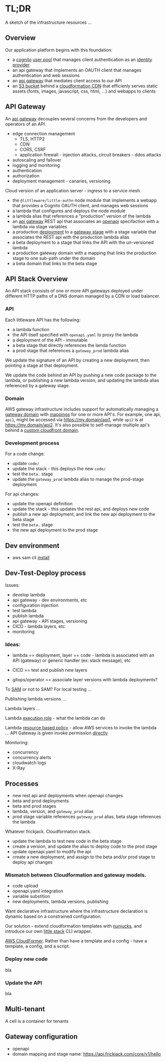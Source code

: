 # TL;DR

A sketch of the infrastructure resources ...

## Overview

Our application platform begins with this foundation: 

* a [cognito](https://aws.amazon.com/cognito/) [user pool](https://docs.aws.amazon.com/cognito/latest/developerguide/cognito-user-identity-pools.html) that manages client authentication as an [identity provider](https://en.wikipedia.org/wiki/Identity_provider)
* an api gateway that implements an OAUTH client that manages authentication and web sessions
* an [api gateway](https://aws.amazon.com/api-gateway/) that mediates client access to our API
* an [S3 bucket]() behind a [cloudformation CDN]() that efficienly serves static assets (fonts, images, javascript, css, html, ...) and webapps to clients

## API Gateway 

An [api gateway](https://aws.amazon.com/api-gateway/) decouples several concerns from the developers and operators of an API.

* edge connection management
    - TLS, HTTP2
    - CDN
    - CORS, CSRF
    - application firewall - injection attacks, circuit breakers - ddos attacks
* autoscaling and failover
* logging and monitoring
* authentication
* authorization
* deployment management - canaries, versioning

Cloud version of an application server - ingress to a service mesh.

* the `@littleware/little-authn` node module that implements a webapp that provides a Cognito OAUTH client, and manages web sessions
* a lambda that configures and deploys the node module
* a lambda alias that references a "production" version of the lambda
* an [api gateway](https://aws.amazon.com/api-gateway/) REST api that associates an [openapi]() specifaction with a lambda via stage variables
* a production [deployment]() to a [gateway stage]() with a stage variable that associates the REST api with the production lambda alias
* a beta deployment to a stage that links the API with the un-versioned lambda
* a production gateway domain with a mapping that links the production stage to one sub-path under the domain
* a beta domain that links to the beta stage


## API Stack Overview

An API stack consists of one or more API gateways
deployed under different HTTP paths of a DNS domain
managed by a CDN or load balancer.

### API

Each littleware API has the following:

* a lambda function
* the API itself specified with `openapi.yaml` to proxy the lambda
* a deployment of the API - immutable
* a beta stage that directly references the lamda function
* a prod stage that references a `gateway_prod` lambda alias

We update the signature of an API by 
creating a new deployment, then pointing a stage at that deployment.

We update the code behind an API by pushing a new code package to the lambda, or publishing a new lambda version, and updating the lambda alias referenced by a gateway stage.

### Domain

AWS gateway infrastructure includes support for automatically
managing a [gateway domain]() with [mappings]() for one or more
API's.  For example, one api, `api1`, might be accessed via
https://my.domain/api1, while `api2` is at https://my.domain/api2.
It's also possible to self-manage multiple api's behind
a [custom cloudfront domain](https://aws.amazon.com/premiumsupport/knowledge-center/api-gateway-cloudfront-distribution/).


### Development process

For a code change:
 
* update `code/`
* update the stack - this deploys the new `code/`
* test the `beta.` stage
* update the `gateway_prod` lambda alias to manage the prod-stage deployment

For api changes:

* update the openapi definition
* update the stack - this updates the rest api, and deploys new code
* publish a new api deployment, and link the new api deployment to the beta stage
* test the `beta.` stage
* the new api deployment to the prod stage


## Dev environment

* aws sam cli [install](https://docs.aws.amazon.com/serverless-application-model/latest/developerguide/serverless-sam-cli-install-linux.html)

## Dev-Test-Deploy process

Issues:

* develop lambda
* api gateway - dev environments, etc
* configuration injection
* test lambda
* publish lambda
* api gateway - API stages, versioning
* CICD - lambda layers, etc
* monitoring

### Ideas:

* lambda == deployment, layer == code - lambda is associated with an API (gateway) or generic handler (ex: slack message), etc

* CICD == test and publish new layers
* gitops/operator == associate layer versions with lambda deployments?

To [SAM](https://docs.aws.amazon.com/serverless-application-model/latest/developerguide/what-is-sam.html) or not to SAM?  For local testing ...

Publishing lambda versions ...

Lambda layers ...

Lambda [execution role](https://docs.aws.amazon.com/lambda/latest/dg/lambda-intro-execution-role.html) - what the lambda can do

Lambda [resource based policy](https://docs.aws.amazon.com/lambda/latest/dg/access-control-resource-based.html) - allow AWS services to invoke the lambda ...
API Gateway is given invoke permission [directly](https://stackoverflow.com/questions/39905255/how-can-i-grant-permission-to-api-gateway-to-invoke-lambda-functions-through-clo)


Monitoring:
* concurrency
* concurrency alerts
* cloudwatch logs
* X-Ray

## Processes

* new rest api and deployments when openapi changes
* beta and prod deployments
* beta and prod stages
* lambda, version, and `gateway_prod` alias
* prod stage variable references `gateway_prod` alias, beta stage references the lambda

Whatever frickjack.  Cloudformation stack.

* update the lambda to test new code in the beta stage
* create a version, and update the alias to deploy code to the prod stage
* update openapi.yaml to modify the api
* create a new deployment, and assign to the beta and/or prod stage to deploy api changes

### Mismatch between Cloudformation and gateway models.

* code upload
* openapi.yaml integration
* variable substition
* new deployments, lambda versions, publishing

Want declarative infrastructure where the infrastructure declaration is
dynamic based on a constrained configuration.

Our solution - extend cloudformation templates with [nunjucks](https://mozilla.github.io/nunjucks), and introduce our own [little stack](../../doc/stack.md) CLI wrapper.

[AWS CloudFormer](https://docs.aws.amazon.com/AWSCloudFormation/latest/UserGuide/cfn-using-cloudformer.html).  Rather than have a template and a config - have a template, a config, and a script.

### Deploy new code

bla

### Update the API

bla

## Multi-tenant

A cell is a container for tenants

## Gateway configuration

* openapi
* domain mapping and stage name: https://api.frickjack.com/core/v1/hello
